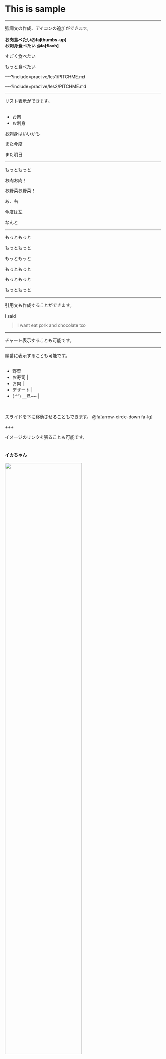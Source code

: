 <!-- .slide: data-autoslide="3000" -->
# This is sample

---

強調文の作成、アイコンの追加ができます。
</br>
</br>
**お肉食べたい@fa[thumbs-up]**   
**お刺身食べたい @fa[flash]**

<p class="fragment zoom-in">すごく食べたい</p>
<p class="fragment grow"> もっと食べたい</p>

---?include=practive/les1/PITCHME.md

---?include=practive/les2/PITCHME.md

---
<!-- .slide: data-autoslide="5000" -->

リスト表示ができます。
</br>
</br>
* お肉
* お刺身

<p class="fragment shrink">お刺身はいいかも</p>
<p class="fragment fade-out">また今度</p>
<p class="fragment semi-fade-out">また明日</p>

---

<p class="fragment strike">もっともっと</p>
<p class="fragment fade-up">お肉お肉！</p>
<p class="fragment fade-down">お野菜お野菜！</p>
<p class="fragment fade-right">あ、右</p>
<p class="fragment fade-left">今度は左</p>
<p class="fragment current-visible">なんと</p>

---

<p class="fragment highlight-red">もっともっと</p>
<p class="fragment highlight-current-red">もっともっと</p>
<p class="fragment highlight-green">もっともっと</p>
<p class="fragment highlight-current-green">もっともっと</p>
<p class="fragment highlight-blue">もっともっと</p>
<p class="fragment highlight-current-blue">もっともっと</p>


---


引用文も作成することができます。
</br>
</br>
I said  
> I want eat pork
> and chocolate too

---

チャート表示することも可能です。  
<canvas data-chart="line">
<!--
{
 "data": {
  "labels": ["January"," February"," March"," April"," May"," June"," July"],
  "datasets": [
   {
    "data":[65,59,80,81,56,66,11],
    "label":"My first dataset","backgroundColor":"rgba(20,220,220,.8)"
   },
   {
    "data":[28,48,40,19,86,53,22],
    "label":"My second dataset","backgroundColor":"rgba(220,120,120,.8)"
   }
  ]
 },
 "options": { "responsive": "true" }
}
-->
</canvas>

---

順番に表示することも可能です。
</br>
</br>
- 野菜　
- お寿司 |
- お肉 |
- デザート |
- ( ^^) ＿旦~~ |
</br>
</br>
スライドを下に移動させることもできます。
@fa[arrow-circle-down fa-lg]  

+++

イメージのリンクを張ることも可能です。
</br>
</br>
#### イカちゃん  

<img src="http://imgcc.naver.jp/kaze/mission_anm/USER/20161109/69/6182469/99/480x270x4405fd30e409c24e0bc6cc61.gif" width=70%>

---

まだまだ色々な表現が可能なGitPitch.  
徐々に細かくではありますが、色々な機能を  
紹介していきたいと思います。
</br>
</br>
おわり<(＿ ＿)>
